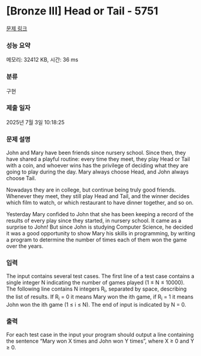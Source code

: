 # [Bronze III] Head or Tail - 5751 

[문제 링크](https://www.acmicpc.net/problem/5751) 

### 성능 요약

메모리: 32412 KB, 시간: 36 ms

### 분류

구현

### 제출 일자

2025년 7월 3일 10:18:25

### 문제 설명

<p>John and Mary have been friends since nursery school. Since then, they have shared a playful routine: every time they meet, they play Head or Tail with a coin, and whoever wins has the privilege of deciding what they are going to play during the day. Mary always choose Head, and John always choose Tail.</p>

<p>Nowadays they are in college, but continue being truly good friends. Whenever they meet, they still play Head and Tail, and the winner decides which film to watch, or which restaurant to have dinner together, and so on.</p>

<p>Yesterday Mary confided to John that she has been keeping a record of the results of every play since they started, in nursery school. It came as a surprise to John! But since John is studying Computer Science, he decided it was a good opportunity to show Mary his skills in programming, by writing a program to determine the number of times each of them won the game over the years.</p>

### 입력 

 <p>The input contains several test cases. The first line of a test case contains a single integer N indicating the number of games played (1 ≤ N ≤ 10000). The following line contains N integers R<sub>i</sub>, separated by space, describing the list of results. If R<sub>i</sub> = 0 it means Mary won the ith game, if R<sub>i</sub> = 1 it means John won the ith game (1 ≤ i ≤ N). The end of input is indicated by N = 0.</p>

### 출력 

 <p>For each test case in the input your program should output a line containing the sentence “Mary won X times and John won Y times”, where X ≥ 0 and Y ≥ 0.</p>

